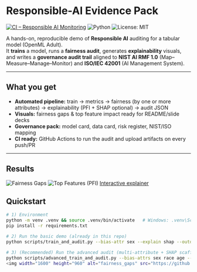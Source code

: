 # Responsible-AI Evidence Pack

[![CI – Responsible AI Monitoring](https://github.com/22Ifeoma22/Responsible-AI-Evidence-Pack/actions/workflows/ci.yml/badge.svg)](https://github.com/22Ifeoma22/Responsible-AI-Evidence-Pack/actions)
![Python](https://img.shields.io/badge/Python-3.9%2B-blue.svg)
![License: MIT](https://img.shields.io/badge/License-MIT-green.svg)

A hands-on, reproducible demo of **Responsible AI** auditing for a tabular model (OpenML Adult).  
It **trains** a model, runs a **fairness audit**, generates **explainability** visuals, and writes a **governance audit trail** aligned to **NIST AI RMF 1.0** (Map–Measure–Manage–Monitor) and **ISO/IEC 42001** (AI Management System).

---

##  What you get

- **Automated pipeline:** train → metrics → fairness (by one or more attributes) → explainability (PFI + SHAP optional) → audit JSON  
- **Visuals:** fairness gaps & top feature impact ready for README/slide decks  
- **Governance pack:** model card, data card, risk register, NIST/ISO mapping  
- **CI ready:** GitHub Actions to run the audit and upload artifacts on every push/PR

---
##  Results

![Fairness Gaps](artifacts/fairness_gaps.png)
![Top Features (PFI)](artifacts/feature_importance.png)
[Interactive explainer](artifacts/explain_top_features.html)

##  Quickstart

```bash
# 1) Environment
python -m venv .venv && source .venv/bin/activate   # Windows: .venv\Scripts\activate
pip install -r requirements.txt

# 2) Run the basic demo (already in this repo)
python scripts/train_and_audit.py --bias-attr sex --explain shap --outdir artifacts --seed 42

# 3) (Recommended) Run the advanced audit (multi-attribute + SHAP scaffold)
python scripts/advanced_train_and_audit.py --bias-attrs sex race age --shap --outdir artifacts --seed 42
<img width="1600" height="960" alt="fairness_gaps" src="https://github.com/user-attachments/assets/4f5b7adf-ecb4-4ffe-8e2b-7b7efbc788e1" />
